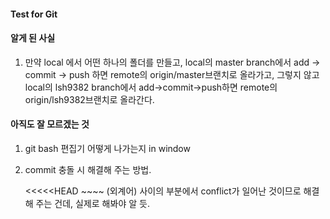 
#### Test for Git



#### 알게 된 사실

1. 만약 local 에서 어떤 하나의 폴더를 만들고, local의 master branch에서 add -> commit -> push 하면 remote의 origin/master브랜치로 올라가고, 그렇지 않고 local의 lsh9382 branch에서 add->commit->push하면 remote의 origin/lsh9382브랜치로 올라간다.   

   

#### 아직도 잘 모르겠는 것

1. git bash 편집기 어떻게 나가는지 in window  

2. commit 충돌 시 해결해 주는 방법. 

   <<<<<HEAD ~~~~ (외계어)  사이의 부분에서 conflict가 일어난 것이므로 해결해 주는 건데, 실제로 해봐야 알 듯.  

   